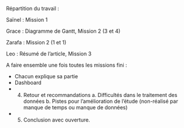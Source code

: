 Répartition du travail : 

Saïnel : Mission 1

Grace : Diagramme de Gantt, Mission 2 (3 et 4)

Zarafa : Mission 2 (1 et 1)

Leo : Résumé de l’article, Mission 3


A faire ensemble une fois toutes les missions fini : 

- Chacun explique sa partie 
- Dashboard
- 4. Retour et recommandations 
    a. Difficultés dans le traitement des données 
    b. Pistes pour l’amélioration de l’étude (non-réalisé par manque de temps ou manque de données) 
- 5. Conclusion avec ouverture. 
